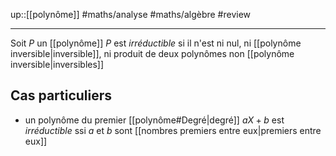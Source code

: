 up::[[polynôme]]
#maths/analyse #maths/algèbre #review 

----
Soit $P$ un [[polynôme]]
$P$ est _irréductible_ si il n'est ni nul, ni [[polynôme inversible|inversible]], ni produit de deux polynômes non [[polynôme inversible|inversibles]]

## Cas particuliers
  - un polynôme du premier [[polynôme#Degré|degré]] $aX+b$ est _irréductible_ ssi $a$ et $b$ sont [[nombres premiers entre eux|premiers entre eux]]
